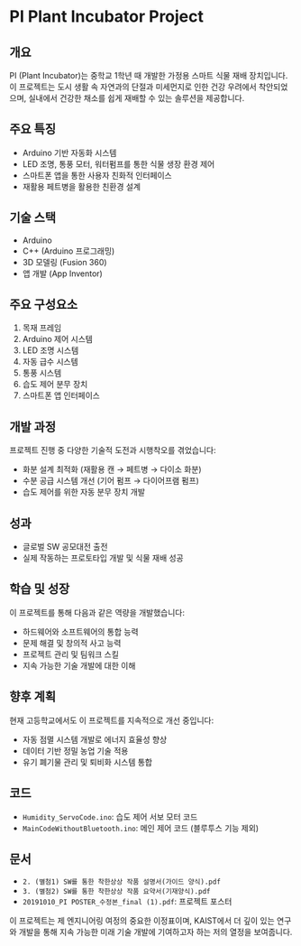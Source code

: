 # PI Plant Incubator Project

## 개요
PI (Plant Incubator)는 중학교 1학년 때 개발한 가정용 스마트 식물 재배 장치입니다. 이 프로젝트는 도시 생활 속 자연과의 단절과 미세먼지로 인한 건강 우려에서 착안되었으며, 실내에서 건강한 채소를 쉽게 재배할 수 있는 솔루션을 제공합니다.

## 주요 특징
- Arduino 기반 자동화 시스템
- LED 조명, 통풍 모터, 워터펌프를 통한 식물 생장 환경 제어
- 스마트폰 앱을 통한 사용자 친화적 인터페이스
- 재활용 페트병을 활용한 친환경 설계

## 기술 스택
- Arduino
- C++ (Arduino 프로그래밍)
- 3D 모델링 (Fusion 360)
- 앱 개발 (App Inventor)

## 주요 구성요소
1. 목재 프레임
2. Arduino 제어 시스템
3. LED 조명 시스템
4. 자동 급수 시스템
5. 통풍 시스템
6. 습도 제어 분무 장치
7. 스마트폰 앱 인터페이스

## 개발 과정
프로젝트 진행 중 다양한 기술적 도전과 시행착오를 겪었습니다:
- 화분 설계 최적화 (재활용 캔 → 페트병 → 다이소 화분)
- 수분 공급 시스템 개선 (기어 펌프 → 다이어프램 펌프)
- 습도 제어를 위한 자동 분무 장치 개발

## 성과
- 글로벌 SW 공모대전 출전
- 실제 작동하는 프로토타입 개발 및 식물 재배 성공

## 학습 및 성장
이 프로젝트를 통해 다음과 같은 역량을 개발했습니다:
- 하드웨어와 소프트웨어의 통합 능력
- 문제 해결 및 창의적 사고 능력
- 프로젝트 관리 및 팀워크 스킬
- 지속 가능한 기술 개발에 대한 이해

## 향후 계획
현재 고등학교에서도 이 프로젝트를 지속적으로 개선 중입니다:
- 자동 점멸 시스템 개발로 에너지 효율성 향상
- 데이터 기반 정밀 농업 기술 적용
- 유기 폐기물 관리 및 퇴비화 시스템 통합

## 코드
- `Humidity_ServoCode.ino`: 습도 제어 서보 모터 코드
- `MainCodeWithoutBluetooth.ino`: 메인 제어 코드 (블루투스 기능 제외)

## 문서
- `2. (별첨1) SW를 통한 착한상상 작품 설명서(가이드 양식).pdf`
- `3. (별첨2) SW를 통한 착한상상 작품 요약서(기재양식).pdf`
- `20191010_PI POSTER_수정본_final (1).pdf`: 프로젝트 포스터

이 프로젝트는 제 엔지니어링 여정의 중요한 이정표이며, KAIST에서 더 깊이 있는 연구와 개발을 통해 지속 가능한 미래 기술 개발에 기여하고자 하는 저의 열정을 보여줍니다.